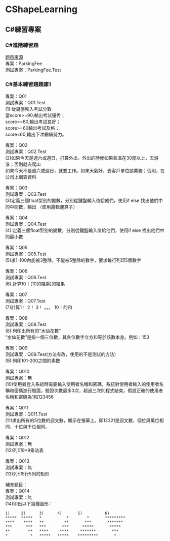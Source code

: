 # CShapeLearning
## C#練習專案
  
### C#進階練習題
[題目來源](https://www.evernote.com/shard/s530/sh/019c49aa-e591-562a-0798-a9a6e8d96d33/f68a2bc14e4689802efdddbc289b04de)  
專案：ParkingFee  
測試專案：ParkingFee.Test  
  
### C#基本練習題題庫1  
  
專案：Q01  
測試專案：Q01.Test  
(1):從鍵盤輸入考試分數  
當score>=90;輸出考試優秀；  
score>=80,輸出考試良好；  
score>=60輸出考試及格；  
score<60,輸出下次繼續努力。  
  
專案：Q02  
測試專案：Q02.Test  
(2)如果今天是週六或週日，打算外出。外出的時候如果氣溫在30度以上，去游泳；否則就去爬山  
如果今天不是週六或週日，就要工作。如果天氣好，去客戶單位談業務；否則，在公司上網查資料  
 
專案：Q03  
測試專案：Q03.Test  
(3)定義三個float型別的變數，分別從鍵盤輸入值給他們，使用if else 找出他們中的中間數，輸出 （使用邏輯運算子）  
  
專案：Q04  
測試專案：Q04.Test  
(4):定義三個float型別的變數，分別從鍵盤輸入值給他們，使用if else 找出他們中的最小數  
 
專案：Q05  
測試專案：Q05.Test  
(5)求1-100內能被3整除，不能被5整除的數字，要求每行列印5個數字  
 
專案：Q06  
測試專案：Q06.Test  
(6).計算10！(10的階乘)的結果  
 
專案：Q07  
測試專案：Q07.Test  
(7)計算1！ 2！ 3！ 。。。 10！的和  
 
專案：Q08  
測試專案：Q08.Test  
(8):列印出所有的”水仙花數”  
“水仙花數”是指一個三位數，其各位數字立方和等於該數本身。例如：153  
  
專案：Q09  
測試專案：Q09.Test(方法有改，使用的不是測試的方法)  
(9):列印101-200之間的素數  

專案：Q010  
測試專案：無  
(10)使用者登入系統時需要輸入使用者名稱和密碼，系統對使用者輸入的使用者名稱和密碼進行驗證。驗證次數最多3次，超過三次則程式結束。假設正確的使用者名稱和密碼為1和123456  
  
專案：Q011  
測試專案：Q011.Test  
(11)求出所有的5位數的迴文數，顯示在螢幕上。即12321是迴文數，個位與萬位相同，十位與千位相同。  
  
專案：Q012  
測試專案：無  
(12)列印9*9乘法表  
  
專案：Q013  
測試專案：無  
(13)列印5行5列的矩形  
  
補充題目：  
專案：Q014  
測試專案：無  
(14)印出以下幾種圖形：  
```
1)     2)      3)      4)       5)          6)  
*****  *****   *           *        *       *********  
****    ****   **         **       ***       *******  
***      ***   ***       ***      *****       *****  
**        **   ****     ****     *******       ***  
*          *   *****   *****    *********       *  
```